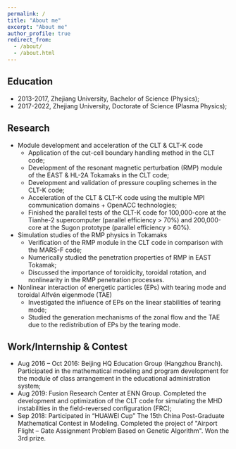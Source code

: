 ```yaml
---
permalink: /
title: "About me"
excerpt: "About me"
author_profile: true
redirect_from: 
  - /about/
  - /about.html
---
```


Education
---
* 2013-2017, Zhejiang University, Bachelor of Science (Physics);
* 2017-2022, Zhejiang University, Doctorate of Science (Plasma Physics);

Research
---
* Module development and acceleration of the CLT & CLT-K code
    - Application of the cut-cell boundary handling method in the CLT code;
    - Development of the resonant magnetic perturbation (RMP) module of the EAST & HL-2A Tokamaks in the CLT code;
    - Development and validation of pressure coupling schemes in the CLT-K code;
    - Acceleration of the CLT & CLT-K code using the multiple MPI communication domains + OpenACC technologies;
    - Finished the parallel tests of the CLT-K code for 100,000-core at the Tianhe-2 supercomputer (parallel efficiency > 70%) and 200,000-core at the Sugon prototype (parallel efficiency > 60%).
* Simulation studies of the RMP physics in Tokamaks
    - Verification of the RMP module in the CLT code in comparison with the MARS-F code;
    - Numerically studied the penetration properties of RMP in EAST Tokamak;
    - Discussed the importance of toroidicity, toroidal rotation, and nonlinearity in the RMP penetration processes.
* Nonlinear interaction of energetic particles (EPs) with tearing mode and toroidal Alfvén eigenmode (TAE)
    - Investigated the influence of EPs on the linear stabilities of tearing mode;
    - Studied the generation mechanisms of the zonal flow and the TAE due to the redistribution of EPs by the tearing mode.

Work/Internship & Contest 
---
* Aug 2016 – Oct 2016: Beijing HQ Education Group (Hangzhou Branch). Participated in the mathematical modeling and program development for the module of class arrangement in the educational administration system;
* Aug 2019: Fusion Research Center at ENN Group. Completed the development and optimization of the CLT code for simulating the MHD instabilities in the field-reversed configuration (FRC);
* Sep 2018: Participated in “HUAWEI Cup” The 15th China Post-Graduate Mathematical Contest in Modeling. Completed the project of "Airport Flight – Gate Assignment Problem Based on Genetic Algorithm". Won the 3rd prize.

